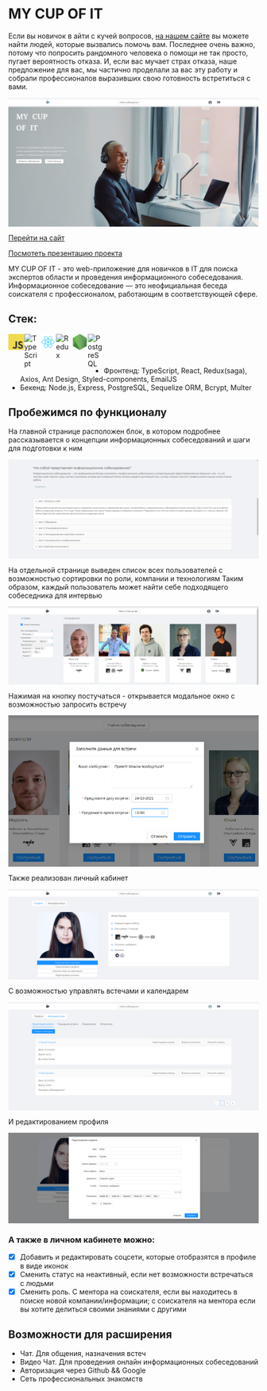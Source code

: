 # MY CUP OF IT


Если вы новичок в айти с кучей вопросов, [на нашем сайте](https://mycupofit.herokuapp.com) 
вы можете найти людей, которые вызвались помочь вам. Последнее очень важно, потому что попросить
рандомного человека о помощи не так просто, пугает вероятность отказа. И, если вас мучает страх 
отказа, наше предложение для вас, мы частично проделали за вас эту работу и собрали профессионалов
выразивших свою готовность встретиться с вами.

[<img align="center" alt="mycupofit.herokuapp.com" src="/images/1.png" />](https://mycupofit.herokuapp.com)

[Перейти на сайт](https://mycupofit.herokuapp.com)

[Посмотеть презентацию проекта](https://drive.google.com/file/d/1ZSUmlATFu3Qe0gyXLtAjjZMySQJJRxja/view?usp=sharing)

MY CUP OF IT - это web-приложение для новичков в IT для поиска экспертов области и проведения информационного собеседования.
Информационное собеседование — это неофициальная беседа соискателя с профессионалом, работающим в соответствующей сфере.

## Стек:

[<img align="left" alt="JavaScript" width="32px" src="https://raw.githubusercontent.com/github/explore/80688e429a7d4ef2fca1e82350fe8e3517d3494d/topics/javascript/javascript.png" />][git]
[<img align="left" alt="TypeScript" width="32px" src="https://img.icons8.com/color/48/000000/typescript.png"/>][git]
[<img align="left" alt="React" width="32px" src="https://raw.githubusercontent.com/github/explore/80688e429a7d4ef2fca1e82350fe8e3517d3494d/topics/react/react.png" />][git]
[<img align="left" alt="Redux"  width="32px" src="https://img.icons8.com/color/48/000000/redux.png"/>][git]
[<img align="left" alt="Node.js" width="32px" src="https://raw.githubusercontent.com/github/explore/80688e429a7d4ef2fca1e82350fe8e3517d3494d/topics/nodejs/nodejs.png" />][git]
[<img align="left" alt="PostgreSQL" width="32px" src="https://img.icons8.com/color/50/000000/postgreesql.png"/>][git]

<br/>
<br/>
<br/>

- Фронтенд: TypeScript, React, Redux(saga), Axios, Ant Design, Styled-components, EmailJS
- Бекенд: Node.js, Express, PostgreSQL, Sequelize ORM, Bcrypt, Multer

## Пробежимся по функционалу

На главной странице расположен блок, в котором подробнее рассказывается о концепции информационных 
собеседований и шаги для подготовки к ним

<img align="center" alt="mycupofit.herokuapp.com" src="/images/2.png" />

На отдельной странице выведен список всех пользователей с возможностью сортировки по роли, компании и технологиям
Таким образом, каждый пользователь может найти себе подходящего собеседника для интервью

<img align="center" alt="mycupofit.herokuapp.com" src="/images/3.png" />

Нажимая на кнопку постучаться - открывается модальное окно с возможностью запросить встречу

<img align="center" alt="mycupofit.herokuapp.com" src="/images/3-5.png" />

Также реализован личный кабинет

<img align="center" alt="mycupofit.herokuapp.com" src="/images/6.png" />

С возможностью управлять встечами и календарем

<img align="center" alt="mycupofit.herokuapp.com" src="/images/4.png" />

И редактированием профиля

<img align="center" alt="mycupofit.herokuapp.com" src="/images/7.png" />

### A также в личном кабинете можно: 
- [X] Добавить и редактировать соцсети, которые отобразятся в профиле в виде иконок
- [X] Сменить статус на неактивный, если нет возможности встречаться с людьми
- [X] Сменить роль. С ментора на соискателя, если вы находитесь в поиске новой компании/информации; с соискателя на ментора если вы хотите делиться своими знаниями с другими

## Возможности для расширения
 - Чат. Для общения, назначения встеч
 - Видео Чат. Для проведения онлайн информационных собеседований
 - Авторизация через Github && Google
 - Cеть профессиональных знакомств

[git]: https://github.com/juljuliks/my-cup-of-it
